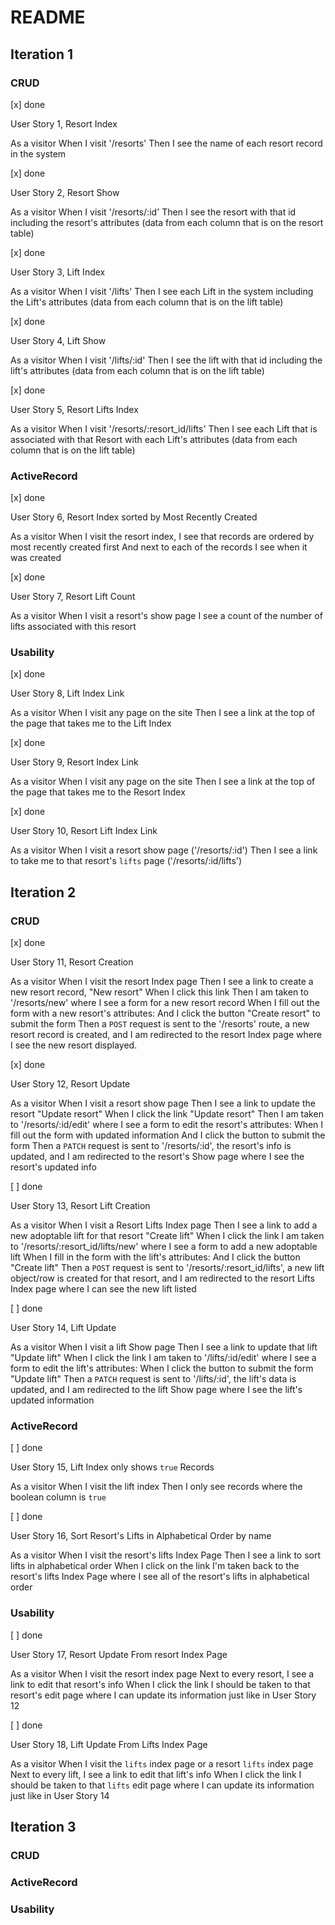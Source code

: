 # README

## Iteration 1
### CRUD

[x] done

User Story 1, Resort Index 

As a visitor
When I visit '/resorts'
Then I see the name of each resort record in the system

[x] done

User Story 2, Resort Show 

As a visitor
When I visit '/resorts/:id'
Then I see the resort with that id including the resort's attributes
(data from each column that is on the resort table)

[x] done

User Story 3, Lift Index 

As a visitor
When I visit '/lifts'
Then I see each Lift in the system including the Lift's attributes
(data from each column that is on the lift table)

[x] done

User Story 4, Lift Show 

As a visitor
When I visit '/lifts/:id'
Then I see the lift with that id including the lift's attributes
(data from each column that is on the lift table)

[x] done

User Story 5, Resort Lifts Index 

As a visitor
When I visit '/resorts/:resort_id/lifts'
Then I see each Lift that is associated with that Resort with each Lift's attributes
(data from each column that is on the lift table)

### ActiveRecord

[x] done

User Story 6, Resort Index sorted by Most Recently Created 

As a visitor
When I visit the resort index,
I see that records are ordered by most recently created first
And next to each of the records I see when it was created

[x] done

User Story 7, Resort Lift Count

As a visitor
When I visit a resort's show page
I see a count of the number of lifts associated with this resort

### Usability

[x] done

User Story 8, Lift Index Link

As a visitor
When I visit any page on the site
Then I see a link at the top of the page that takes me to the Lift Index

[x] done

User Story 9, Resort Index Link

As a visitor
When I visit any page on the site
Then I see a link at the top of the page that takes me to the Resort Index

[x] done

User Story 10, Resort Lift Index Link

As a visitor
When I visit a resort show page ('/resorts/:id')
Then I see a link to take me to that resort's `lifts` page ('/resorts/:id/lifts')

## Iteration 2

### CRUD

[x] done

User Story 11, Resort Creation 

As a visitor
When I visit the resort Index page
Then I see a link to create a new resort record, "New resort"
When I click this link
Then I am taken to '/resorts/new' where I  see a form for a new resort record
When I fill out the form with a new resort's attributes:
And I click the button "Create resort" to submit the form
Then a `POST` request is sent to the '/resorts' route,
a new resort record is created,
and I am redirected to the resort Index page where I see the new resort displayed.

[x] done

User Story 12, Resort Update 

As a visitor
When I visit a resort show page
Then I see a link to update the resort "Update resort"
When I click the link "Update resort"
Then I am taken to '/resorts/:id/edit' where I  see a form to edit the resort's attributes:
When I fill out the form with updated information
And I click the button to submit the form
Then a `PATCH` request is sent to '/resorts/:id',
the resort's info is updated,
and I am redirected to the resort's Show page where I see the resort's updated info

[ ] done

User Story 13, Resort Lift Creation 

As a visitor
When I visit a Resort Lifts Index page
Then I see a link to add a new adoptable lift for that resort "Create lift"
When I click the link
I am taken to '/resorts/:resort_id/lifts/new' where I see a form to add a new adoptable lift
When I fill in the form with the lift's attributes:
And I click the button "Create lift"
Then a `POST` request is sent to '/resorts/:resort_id/lifts',
a new lift object/row is created for that resort,
and I am redirected to the resort Lifts Index page where I can see the new lift listed

[ ] done

User Story 14, Lift Update 

As a visitor
When I visit a lift Show page
Then I see a link to update that lift "Update lift"
When I click the link
I am taken to '/lifts/:id/edit' where I see a form to edit the lift's attributes:
When I click the button to submit the form "Update lift"
Then a `PATCH` request is sent to '/lifts/:id',
the lift's data is updated,
and I am redirected to the lift Show page where I see the lift's updated information

### ActiveRecord

[ ] done

User Story 15, Lift Index only shows `true` Records 

As a visitor
When I visit the lift index
Then I only see records where the boolean column is `true`

[ ] done

User Story 16, Sort Resort's Lifts in Alphabetical Order by name 

As a visitor
When I visit the resort's lifts Index Page
Then I see a link to sort lifts in alphabetical order
When I click on the link
I'm taken back to the resort's lifts Index Page where I see all of the resort's lifts in alphabetical order

### Usability

[ ] done

User Story 17, Resort Update From resort Index Page 

As a visitor
When I visit the resort index page
Next to every resort, I see a link to edit that resort's info
When I click the link
I should be taken to that resort's edit page where I can update its information just like in User Story 12

[ ] done

User Story 18, Lift Update From Lifts Index Page 

As a visitor
When I visit the `lifts` index page or a resort `lifts` index page
Next to every lift, I see a link to edit that lift's info
When I click the link
I should be taken to that `lifts` edit page where I can update its information just like in User Story 14

## Iteration 3

### CRUD

### ActiveRecord

### Usability